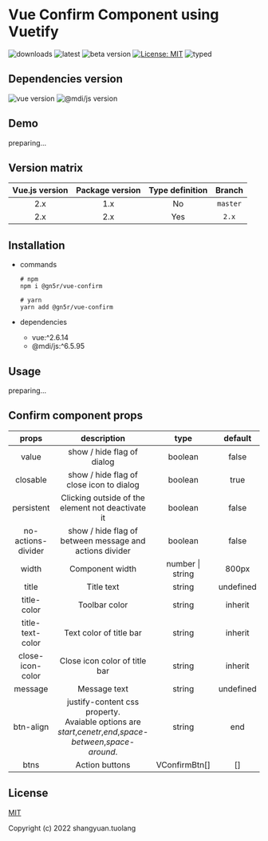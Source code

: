 # Vue Confirm Component using Vuetify

![downloads](https://img.shields.io/npm/dt/@gn5r/vue-confirm?color=green&style=for-the-badge)
![latest](https://img.shields.io/npm/v/@gn5r/vue-confirm/latest?color=green&style=for-the-badge)
![beta version](https://img.shields.io/npm/v/@gn5r/vue-confirm/beta?color=green&style=for-the-badge)
[![License: MIT](https://img.shields.io/badge/License-MIT-yellow.svg?color=green&style=for-the-badge)](https://opensource.org/licenses/MIT)
![typed](https://img.shields.io/npm/types/@gn5r/vue-confirm?color=green&style=for-the-badge)

## Dependencies version

![vue version](https://img.shields.io/npm/dependency-version/@gn5r/vue-confirm/dev/vue?style=for-the-badge)
![@mdi/js version](https://img.shields.io/npm/dependency-version/@gn5r/vue-confirm/dev/@mdi/js?style=for-the-badge)

## Demo

preparing...

<!-- [vue-common-confirm Demo](https://gn5r.github.io/vue-confirm/) -->

## Version matrix

| Vue.js version | Package version | Type definition |  Branch  |
| :------------: | :-------------: | :-------------: | :------: |
|      2.x       |       1.x       |       No        | `master` |
|      2.x       |       2.x       |       Yes       |  `2.x`   |

## Installation

- commands

  ```
  # npm
  npm i @gn5r/vue-confirm

  # yarn
  yarn add @gn5r/vue-confirm
  ```

- dependencies

  - vue:^2.6.14
  - @mdi/js:^6.5.95

## Usage

preparing...

## Confirm component props

|       props        |                                                 description                                                  |       type       |  default  |
| :----------------: | :----------------------------------------------------------------------------------------------------------: | :--------------: | :-------: |
|       value        |                                          show / hide flag of dialog                                          |     boolean      |   false   |
|      closable      |                                   show / hide flag of close icon to dialog                                   |     boolean      |   true    |
|     persistent     |                              Clicking outside of the element not deactivate it                               |     boolean      |   false   |
| no-actions-divider |                           show / hide flag of between message and actions divider                            |     boolean      |   false   |
|       width        |                                               Component width                                                | number \| string |   800px   |
|       title        |                                                  Title text                                                  |      string      | undefined |
|    title-color     |                                                Toolbar color                                                 |      string      |  inherit  |
|  title-text-color  |                                           Text color of title bar                                            |      string      |  inherit  |
|  close-icon-color  |                                        Close icon color of title bar                                         |      string      |  inherit  |
|      message       |                                                 Message text                                                 |      string      | undefined |
|     btn-align      | justify-content css property.<br>Avaiable options are *start*,*cenetr*,*end*,*space-between*,*space-around*. |      string      |    end    |
|        btns        |                                                Action buttons                                                |  VConfirmBtn[]   |    []     |

## License

[MIT](https://opensource.org/licenses/MIT)

Copyright (c) 2022 shangyuan.tuolang
